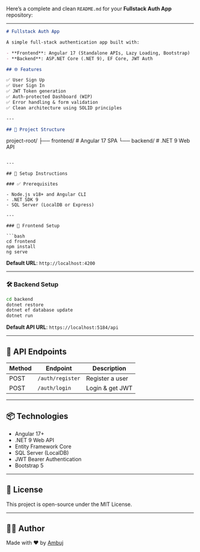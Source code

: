 Here’s a complete and clean `README.md` for your **Fullstack Auth App** repository:

---

```markdown
# Fullstack Auth App

A simple full-stack authentication app built with:

- **Frontend**: Angular 17 (Standalone APIs, Lazy Loading, Bootstrap)
- **Backend**: ASP.NET Core (.NET 9), EF Core, JWT Auth

## 🌐 Features

✅ User Sign Up  
✅ User Sign In  
✅ JWT Token generation  
✅ Auth-protected Dashboard (WIP)  
✅ Error handling & form validation  
✅ Clean architecture using SOLID principles

---

## 📁 Project Structure

```

project-root/
├── frontend/          # Angular 17 SPA
└── backend/           # .NET 9 Web API

````

---

## 🚀 Setup Instructions

### ✅ Prerequisites

- Node.js v18+ and Angular CLI
- .NET SDK 9
- SQL Server (LocalDB or Express)

---

### 🔧 Frontend Setup

```bash
cd frontend
npm install
ng serve
````

**Default URL**: `http://localhost:4200`

---

### 🛠️ Backend Setup

```bash
cd backend
dotnet restore
dotnet ef database update
dotnet run
```

**Default API URL**: `https://localhost:5184/api`

---

## 🔐 API Endpoints

| Method | Endpoint         | Description     |
| ------ | ---------------- | --------------- |
| POST   | `/auth/register` | Register a user |
| POST   | `/auth/login`    | Login & get JWT |

---

## 📦 Technologies

* Angular 17+
* .NET 9 Web API
* Entity Framework Core
* SQL Server (LocalDB)
* JWT Bearer Authentication
* Bootstrap 5

---

## 📜 License

This project is open-source under the MIT License.

---

## 👨‍💻 Author

Made with ❤️ by [Ambuj](https://github.com/Ambuj02)

```

